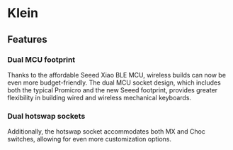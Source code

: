# Klein

## Features
### Dual MCU footprint
Thanks to the affordable Seeed Xiao BLE MCU, wireless builds can now be even more budget-friendly. The dual MCU socket design, which includes both the typical Promicro and the new Seeed footprint, provides greater flexibility in building wired and wireless mechanical keyboards. 

### Dual hotswap sockets
Additionally, the hotswap socket accommodates both MX and Choc switches, allowing for even more customization options.


